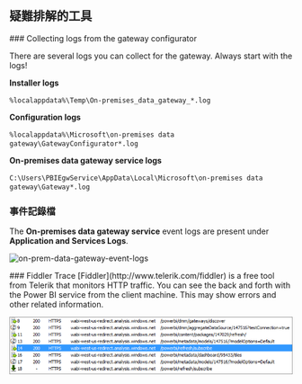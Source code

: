 ## 疑難排解的工具

<a name="logs" />
### Collecting logs from the gateway configurator

There are several logs you can collect for the gateway. Always start with the logs!

**Installer logs**

    %localappdata%\Temp\On-premises_data_gateway_*.log

**Configuration logs**

    %localappdata%\Microsoft\on-premises data gateway\GatewayConfigurator*.log

**On-premises data gateway service logs**

    C:\Users\PBIEgwService\AppData\Local\Microsoft\on-premises data gateway\Gateway*.log

### 事件記錄檔  
The <bpt id="p1">**</bpt>On-premises data gateway service<ept id="p1">**</ept> event logs are present under <bpt id="p2">**</bpt>Application and Services Logs<ept id="p2">**</ept>.

![on-prem-data-gateway-event-logs](./media/gateway-onprem-tshoot-tools-include/on-prem-data-gateway-event-logs.png)

<a name="fiddler" />
### Fiddler Trace  
<bpt id="p1">[</bpt>Fiddler<ept id="p1">](http://www.telerik.com/fiddler)</ept> is a free tool from Telerik that monitors HTTP traffic.  You can see the back and forth with the Power BI service from the client machine. This may show errors and other related information.

![](media/gateway-onprem-tshoot-tools-include/fiddler.png)